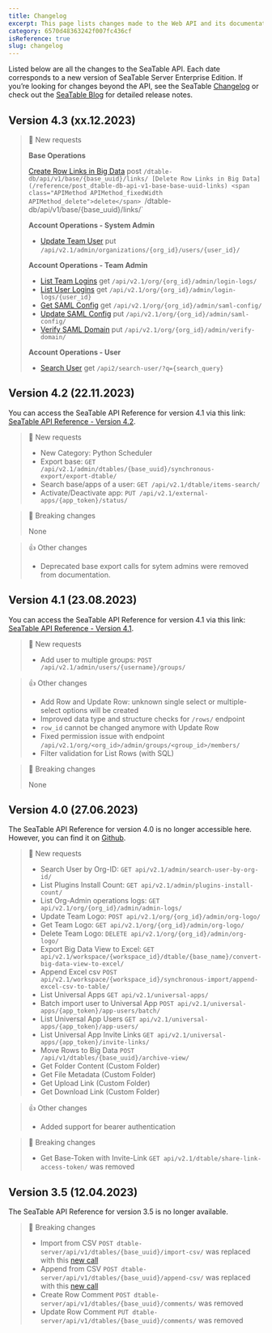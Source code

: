 ```yaml
---
title: Changelog
excerpt: This page lists changes made to the Web API and its documentation.
category: 6570d48363242f007fc436cf
isReference: true
slug: changelog
---
```


<style>
.markdown-body {
	--markdown-title-marginTop: 2em;
}
</style>

Listed below are all the changes to the SeaTable API. Each date corresponds to a new version of SeaTable Server Enterprise Edition. If you’re looking for changes beyond the API, see the SeaTable [Changelog](https://seatable.io/docs/changelog) or check out the [SeaTable Blog](https://seatable.io/blog) for detailed release notes.

## Version 4.3 (xx.12.2023)

> 📘 New requests
>
> **Base Operations**
>
> [Create Row Links in Big Data](/reference/post_dtable-db-api-v1-base-base-uuid-links) <span class="APIMethod APIMethod_fixedWidth APIMethod_post">post</span> `/dtable-db/api/v1/base/{base_uuid}/links/
[Delete Row Links in Big Data](/reference/post_dtable-db-api-v1-base-base-uuid-links) <span class="APIMethod APIMethod_fixedWidth APIMethod_delete">delete</span> `/dtable-db/api/v1/base/{base_uuid}/links/`
>
> **Account Operations - System Admin**
>
> - [Update Team User](/reference/put_api-v2-1-admin-organizations-org-id-users-user-id) <span class="APIMethod APIMethod_fixedWidth APIMethod_put">put</span> `/api/v2.1/admin/organizations/{org_id}/users/{user_id}/`
>
> **Account Operations - Team Admin**
>
> - [List Team Logins](/reference/get_api-v2-1-org-org-id-admin-login-logs) <span class="APIMethod APIMethod_fixedWidth APIMethod_get">get</span> `/api/v2.1/org/{org_id}/admin/login-logs/`
> - [List User Logins](/reference/get_api-v2-1-org-org-id-admin-login-logs-user-id) <span class="APIMethod APIMethod_fixedWidth APIMethod_get">get</span> `/api/v2.1/org/{org_id}/admin/login-logs/{user_id}`
> - [Get SAML Config](/reference/get_api-v2-1-org-org-id-admin-saml-config) <span class="APIMethod APIMethod_fixedWidth APIMethod_get">get</span> `/api/v2.1/org/{org_id}/admin/saml-config/`
> - [Update SAML Config](/reference/put_api-v2-1-org-org-id-admin-saml-config) <span class="APIMethod APIMethod_fixedWidth APIMethod_put">put</span> `/api/v2.1/org/{org_id}/admin/saml-config/`
> - [Verify SAML Domain](/reference/put_api-v2-1-org-org-id-admin-verify-domain) <span class="APIMethod APIMethod_fixedWidth APIMethod_put">put</span> `/api/v2.1/org/{org_id}/admin/verify-domain/`
>
> **Account Operations - User**
>
> - [Search User](/reference/get_api2-search-user) <span class="APIMethod APIMethod_fixedWidth APIMethod_get">get</span> `/api2/search-user/?q={search_query}`

## Version 4.2 (22.11.2023)

You can access the SeaTable API Reference for version 4.1 via this link: [SeaTable API Reference - Version 4.2](https://seatable.readme.io/v4.2/reference/introduction).

> 📘 New requests
>
> - New Category: Python Scheduler
> - Export base: `GET /api/v2.1/admin/dtables/{base_uuid}/synchronous-export/export-dtable/`
> - Search base/apps of a user: `GET /api/v2.1/dtable/items-search/`
> - Activate/Deactivate app: `PUT /api/v2.1/external-apps/{app_token}/status/`

> 🚧 Breaking changes
>
> None

> 👍 Other changes
>
> - Deprecated base export calls for sytem admins were removed from documentation.

## Version 4.1 (23.08.2023)

You can access the SeaTable API Reference for version 4.1 via this link: [SeaTable API Reference - Version 4.1](https://seatable.readme.io/v4.1/reference/introduction).

> 📘 New requests
>
> - Add user to multiple groups: `POST /api/v2.1/admin/users/{username}/groups/`

> 👍 Other changes
>
> - Add Row and Update Row: unknown single select or multiple-select options will be created
> - Improved data type and structure checks for `/rows/` endpoint
> - `row_id` cannot be changed anymore with Update Row
> - Fixed permission issue with endpoint `/api/v2.1/org/<org_id>/admin/groups/<group_id>/members/`
> - Filter validation for List Rows (with SQL)

> 🚧 Breaking changes
>
> None

## Version 4.0 (27.06.2023)

The SeaTable API Reference for version 4.0 is no longer accessible here. However, you can find it on [Github](https://github.com/seatable/openapi/tree/v4.0).

> 📘 New requests
>
> - Search User by Org-ID: `GET api/v2.1/admin/search-user-by-org-id/`
> - List Plugins Install Count: `GET api/v2.1/admin/plugins-install-count/`
> - List Org-Admin operations logs: `GET api/v2.1/org/{org_id}/admin/admin-logs/`
> - Update Team Logo: `POST api/v2.1/org/{org_id}/admin/org-logo/`
> - Get Team Logo: `GET api/v2.1/org/{org_id}/admin/org-logo/`
> - Delete Team Logo: `DELETE api/v2.1/org/{org_id}/admin/org-logo/`
> - Export Big Data View to Excel: `GET api/v2.1/workspace/{workspace_id}/dtable/{base_name}/convert-big-data-view-to-excel/`
> - Append Excel csv `POST api/v2.1/workspace/{workspace_id}/synchronous-import/append-excel-csv-to-table/`
> - List Universal Apps `GET api/v2.1/universal-apps/`
> - Batch import user to Universal App `POST api/v2.1/universal-apps/{app_token}/app-users/batch/`
> - List Universal App Users `GET api/v2.1/universal-apps/{app_token}/app-users/`
> - List Universal App Invite Links `GET api/v2.1/universal-apps/{app_token}/invite-links/`
> - Move Rows to Big Data `POST /api/v1/dtables/{base_uuid}/archive-view/`
> - Get Folder Content (Custom Folder)
> - Get File Metadata (Custom Folder)
> - Get Upload Link (Custom Folder)
> - Get Download Link (Custom Folder)

> 👍 Other changes
>
> - Added support for bearer authentication

> 🚧 Breaking changes
>
> - Get Base-Token with Invite-Link `GET api/v2.1/dtable/share-link-access-token/` was removed

## Version 3.5 (12.04.2023)

The SeaTable API Reference for version 3.5 is no longer available.

> 🚧 Breaking changes
>
> - Import from CSV `POST dtable-server/api/v1/dtables/{base_uuid}/import-csv/` was replaced with this [new call](/reference/import-base-from-xlsx-or-csv)
> - Append from CSV `POST dtable-server/api/v1/dtables/{base_uuid}/append-csv/` was replaced with this [new call](/reference/import-base-from-xlsx-or-csv)
> - Create Row Comment `POST dtable-server/api/v1/dtables/{base_uuid}/comments/` was removed
> - Update Row Comment `PUT dtable-server/api/v1/dtables/{base_uuid}/comments/` was removed
